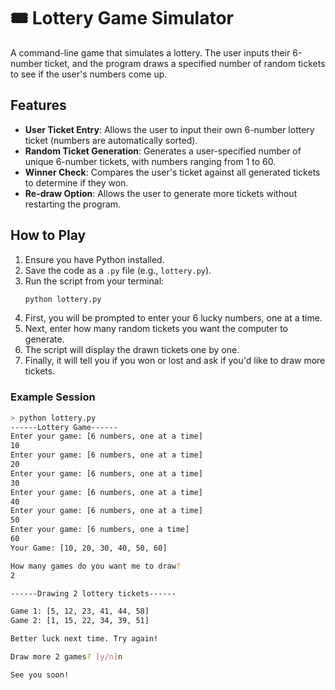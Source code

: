 # 🎟️ Lottery Game Simulator

A command-line game that simulates a lottery. The user inputs their 6-number ticket, and the program draws a specified number of random tickets to see if the user's numbers come up.

## Features

* **User Ticket Entry**: Allows the user to input their own 6-number lottery ticket (numbers are automatically sorted).
* **Random Ticket Generation**: Generates a user-specified number of unique 6-number tickets, with numbers ranging from 1 to 60.
* **Winner Check**: Compares the user's ticket against all generated tickets to determine if they won.
* **Re-draw Option**: Allows the user to generate more tickets without restarting the program.

## How to Play

1.  Ensure you have Python installed.
2.  Save the code as a `.py` file (e.g., `lottery.py`).
3.  Run the script from your terminal:
    ```sh
    python lottery.py
    ```
4.  First, you will be prompted to enter your 6 lucky numbers, one at a time.
5.  Next, enter how many random tickets you want the computer to generate.
6.  The script will display the drawn tickets one by one.
7.  Finally, it will tell you if you won or lost and ask if you'd like to draw more tickets.

### Example Session

```sh
> python lottery.py
------Lottery Game------
Enter your game: [6 numbers, one at a time]
10
Enter your game: [6 numbers, one at a time]
20
Enter your game: [6 numbers, one at a time]
30
Enter your game: [6 numbers, one at a time]
40
Enter your game: [6 numbers, one at a time]
50
Enter your game: [6 numbers, one a time]
60
Your Game: [10, 20, 30, 40, 50, 60]

How many games do you want me to draw?
2

------Drawing 2 lottery tickets------

Game 1: [5, 12, 23, 41, 44, 58]
Game 2: [1, 15, 22, 34, 39, 51]

Better luck next time. Try again!

Draw more 2 games? [y/n]n

See you soon!
```
